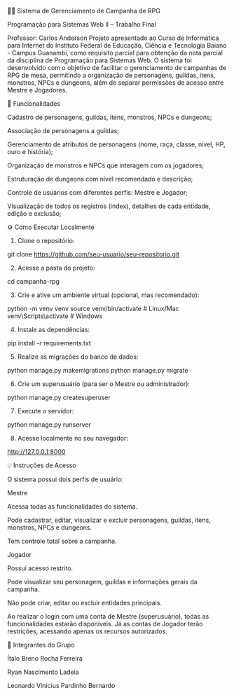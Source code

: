 🧙‍♂️ Sistema de Gerenciamento de Campanha de RPG

Programação para Sistemas Web II – Trabalho Final

Professor: Carlos Anderson
Projeto apresentado ao Curso de Informática para Internet do Instituto Federal de Educação, Ciência e Tecnologia Baiano - Campus Guanambi, como requisito parcial para obtenção da nota parcial da disciplina de Programação para Sistemas Web.
O sistema foi desenvolvido com o objetivo de facilitar o gerenciamento de campanhas de RPG de mesa, permitindo a organização de personagens, guildas, itens, monstros, NPCs e dungeons, além de separar permissões de acesso entre Mestre e Jogadores.

🔧 Funcionalidades

Cadastro de personagens, guildas, itens, monstros, NPCs e dungeons;

Associação de personagens a guildas;

Gerenciamento de atributos de personagens (nome, raça, classe, nível, HP, ouro e história);

Organização de monstros e NPCs que interagem com os jogadores;

Estruturação de dungeons com nível recomendado e descrição;

Controle de usuários com diferentes perfis: Mestre e Jogador;

Visualização de todos os registros (index), detalhes de cada entidade, edição e exclusão;

⚙️ Como Executar Localmente

1. Clone o repositório:

git clone https://github.com/seu-usuario/seu-repositorio.git


2. Acesse a pasta do projeto:

cd campanha-rpg


3. Crie e ative um ambiente virtual (opcional, mas recomendado):

python -m venv venv
source venv/bin/activate   # Linux/Mac
venv\Scripts\activate      # Windows


4. Instale as dependências:

pip install -r requirements.txt


5. Realize as migrações do banco de dados:

python manage.py makemigrations
python manage.py migrate


6. Crie um superusuário (para ser o Mestre ou administrador):

python manage.py createsuperuser


7. Execute o servidor:

python manage.py runserver


8. Acesse localmente no seu navegador:

http://127.0.0.1:8000

💡 Instruções de Acesso

O sistema possui dois perfis de usuário:

Mestre

Acessa todas as funcionalidades do sistema.

Pode cadastrar, editar, visualizar e excluir personagens, guildas, itens, monstros, NPCs e dungeons.

Tem controle total sobre a campanha.


Jogador

Possui acesso restrito.

Pode visualizar seu personagem, guildas e informações gerais da campanha.

Não pode criar, editar ou excluir entidades principais.



Ao realizar o login com uma conta de Mestre (superusuário), todas as funcionalidades estarão disponíveis.
Já as contas de Jogador terão restrições, acessando apenas os recursos autorizados.

👥 Integrantes do Grupo

Ítalo Breno Rocha Ferreira

Ryan Nascimento Ladeia

Leonardo Vinicius Pardinho Bernardo
